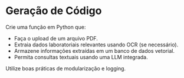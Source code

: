 # Geração de Código
Crie uma função em Python que:
- Faça o upload de um arquivo PDF.
- Extraia dados laboratoriais relevantes usando OCR (se necessário).
- Armazene informações extraídas em um banco de dados vetorial.
- Permita consultas textuais usando uma LLM integrada.

Utilize boas práticas de modularização e logging.

